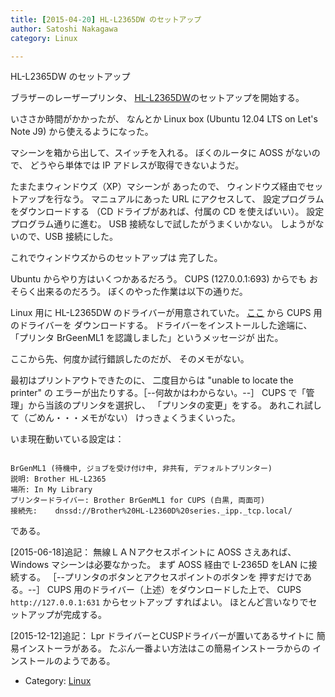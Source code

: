 ```yaml
---
title: [2015-04-20] HL-L2365DW のセットアップ
author: Satoshi Nakagawa
category: Linux

---
```


HL-L2365DW のセットアップ

 ブラザーのレーザープリンタ、
[HL-L2365DW](http://www.brother.co.jp/product/printer/laserprinter/hll2365dw/)のセットアップを開始する。

 いささか時間がかかったが、
なんとか Linux box 
(Ubuntu 12.04 LTS on Let's Note J9) 
から使えるようになった。

<!--more-->

 マシーンを箱から出して、スイッチを入れる。
ぼくのルータに AOSS がないので、
どうやら単体では IP アドレスが取得できないようだ。

 たまたまウィンドウズ（XP）マシーンが
あったので、
ウィンドウズ経由でセットアップを行なう。
マニュアルにあった URL にアクセスして、
設定プログラムをダウンロードする
（CD ドライブがあれば、付属の CD を使えばいい）。
設定プログラム通りに進む。
USB 接続なしで試したがうまくいかない。
しようがないので、USB 接続にした。

 これでウィンドウズからのセットアップは
完了した。

 Ubuntu からやり方はいくつかあるだろう。
CUPS (127.0.0.1:693) からでも
おそらく出来るのだろう。
ぼくのやった作業は以下の通りだ。

 Linux 用に HL-L2365DW のドライバーが用意されていた。
[ここ](http://support.brother.co.jp/j/b/downloadlist.aspx?c=jp&lang=ja&prod=hll2365dw&os=128) から CUPS 用のドライバーを
ダウンロードする。
ドライバーをインストールした途端に、
「プリンタ BrGeenML1 を認識しました」というメッセージが
出た。

 ここから先、何度か試行錯誤したのだが、
そのメモがない。

 最初はプリントアウトできたのに、
二度目からは "unable to locate the printer" の
エラーが出たりする。［--何故かはわからない。--］
CUPS で「管理」から当該のプリンタを選択し、
「プリンタの変更」をする。
あれこれ試して（ごめん・・・メモがない）
けっきょくうまくいった。

 いま現在動いている設定は：

```

BrGenML1 (待機中, ジョブを受け付け中, 非共有, デフォルトプリンター)
説明:	Brother HL-L2365
場所:	In My Library
プリンタードライバー:	Brother BrGenML1 for CUPS (白黒, 両面可)
接続先:	dnssd://Brother%20HL-L2360D%20series._ipp._tcp.local/

```

である。

 [2015-06-18]追記：
無線ＬＡＮアクセスポイントに AOSS さえあれば、
Windows マシーンは必要なかった。
まず AOSS 経由で L-2365D をLAN に接続する。
［--プリンタのボタンとアクセスポイントのボタンを
押すだけである。--］
CUPS 用のドライバー（上述）をダウンロードした上で、
CUPS `http://127.0.0.1:631` からセットアップ
すればよい。
ほとんど言いなりでセットアップが完成する。

 [2015-12-12]追記：
Lpr ドライバーとCUSPドライバーが置いてあるサイトに
簡易インストーラがある。
たぶん一番よい方法はこの簡易インストーラからの
インストールのようである。

- Category: [Linux](https://merapano.github.io/categories.html#Linux)

